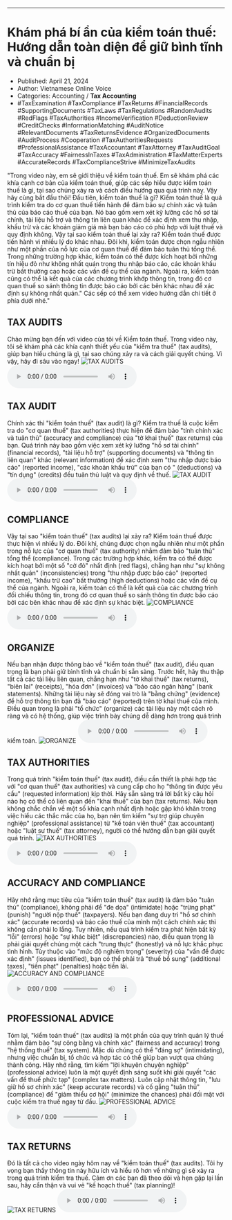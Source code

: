 
---

# Khám phá bí ẩn của kiểm toán thuế: Hướng dẫn toàn diện để giữ bình tĩnh và chuẩn bị

- Published: April 21, 2024
- Author: Vietnamese Online Voice
- Categories: Accounting / **Tax Accounting**
- #TaxExamination #TaxCompliance #TaxReturns #FinancialRecords #SupportingDocuments #TaxLaws #TaxRegulations #RandomAudits #RedFlags #TaxAuthorities #IncomeVerification #DeductionReview #CreditChecks #InformationMatching #AuditNotice #RelevantDocuments #TaxReturnsEvidence #OrganizedDocuments #AuditProcess #Cooperation #TaxAuthoritiesRequests #ProfessionalAssistance #TaxAccountant #TaxAttorney #TaxAuditGoal #TaxAccuracy #FairnessInTaxes #TaxAdministration #TaxMatterExperts #AccurateRecords #TaxComplianceStrive #MinimizeTaxAudits

"Trong video này, em sẽ giới thiệu về kiểm toán thuế. Em sẽ khám phá các khía cạnh cơ bản của kiểm toán thuế, giúp các sếp hiểu được kiểm toán thuế là gì, tại sao chúng xảy ra và cách điều hướng qua quá trình này. Vậy hãy cùng bắt đầu thôi! Đầu tiên, kiểm toán thuế là gì? Kiểm toán thuế là quá trình kiểm tra do cơ quan thuế tiến hành để đảm bảo sự chính xác và tuân thủ của báo cáo thuế của bạn. Nó bao gồm xem xét kỹ lưỡng các hồ sơ tài chính, tài liệu hỗ trợ và thông tin liên quan khác để xác định xem thu nhập, khấu trừ và các khoản giảm giá mà bạn báo cáo có phù hợp với luật thuế và quy định không. Vậy tại sao kiểm toán thuế lại xảy ra? Kiểm toán thuế được tiến hành vì nhiều lý do khác nhau. Đôi khi, kiểm toán được chọn ngẫu nhiên như một phần của nỗ lực của cơ quan thuế để đảm bảo tuân thủ tổng thể. Trong những trường hợp khác, kiểm toán có thể được kích hoạt bởi những tín hiệu đỏ như không nhất quán trong thu nhập báo cáo, các khoản khấu trừ bất thường cao hoặc các vấn đề cụ thể của ngành. Ngoài ra, kiểm toán cũng có thể là kết quả của các chương trình khớp thông tin, trong đó cơ quan thuế so sánh thông tin được báo cáo bởi các bên khác nhau để xác định sự không nhất quán." Các sếp có thể xem video hướng dẫn chi tiết ở phía dưới nhé."


## TAX AUDITS

Chào mừng bạn đến với video của tôi về Kiểm toán thuế. Trong video này, tôi sẽ khám phá các khía cạnh thiết yếu của "kiểm tra thuế" (tax audits), giúp bạn hiểu chúng là gì, tại sao chúng xảy ra và cách giải quyết chúng. Vì vậy, hãy đi sâu vào ngay!
![TAX AUDITS](https://http-archiver-apis-production-80.schnworks.com/storage/images/transitions/2024-04-21/transition-9158945104-Montserrat-Black-303F9F.jpg)
<audio controls>
    <source src="https://http-archiver-apis-production-80.schnworks.com/storage/audio/file-14353565762.mp3" type="audio/mpeg">
</audio>



## TAX AUDIT

Chính xác thì "kiểm toán thuế" (tax audit) là gì? Kiểm tra thuế là cuộc kiểm tra do "cơ quan thuế" (tax authorities) thực hiện để đảm bảo "tính chính xác và tuân thủ" (accuracy and compliance) của "tờ khai thuế" (tax returns) của bạn. Quá trình này bao gồm việc xem xét kỹ lưỡng "hồ sơ tài chính" (financial records), "tài liệu hỗ trợ" (supporting documents) và "thông tin liên quan" khác (relevant information) để xác định xem "thu nhập được báo cáo" (reported income), "các khoản khấu trừ" của bạn có " (deductions) và "tín dụng" (credits) đều tuân thủ luật và quy định về thuế.
![TAX AUDIT](https://http-archiver-apis-production-80.schnworks.com/storage/images/transitions/2024-04-21/transition-22276157365-Montserrat-Black-283593.jpg)
<audio controls>
    <source src="https://http-archiver-apis-production-80.schnworks.com/storage/audio/file-4160495280.mp3" type="audio/mpeg">
</audio>



## COMPLIANCE

Vậy tại sao "kiểm toán thuế" (tax audits) lại xảy ra? Kiểm toán thuế được thực hiện vì nhiều lý do. Đôi khi, chúng được chọn ngẫu nhiên như một phần trong nỗ lực của "cơ quan thuế" (tax authority) nhằm đảm bảo "tuân thủ" tổng thể (compliance). Trong các trường hợp khác, kiểm tra có thể được kích hoạt bởi một số "cờ đỏ" nhất định (red flags), chẳng hạn như "sự không nhất quán" (inconsistencies) trong "thu nhập được báo cáo" (reported income), "khấu trừ cao" bất thường (high deductions) hoặc các vấn đề cụ thể của ngành. Ngoài ra, kiểm toán có thể là kết quả của các chương trình đối chiếu thông tin, trong đó cơ quan thuế so sánh thông tin được báo cáo bởi các bên khác nhau để xác định sự khác biệt.
![COMPLIANCE](https://http-archiver-apis-production-80.schnworks.com/storage/images/transitions/2024-04-21/transition--28530976417-Montserrat-SemiBold-7B1FA2.jpg)
<audio controls>
    <source src="https://http-archiver-apis-production-80.schnworks.com/storage/audio/file-17178276424.mp3" type="audio/mpeg">
</audio>



## ORGANIZE

Nếu bạn nhận được thông báo về "kiểm toán thuế" (tax audit), điều quan trọng là bạn phải giữ bình tĩnh và chuẩn bị sẵn sàng. Trước hết, hãy thu thập tất cả các tài liệu liên quan, chẳng hạn như "tờ khai thuế" (tax returns), "biên lai" (receipts), "hóa đơn" (invoices) và "báo cáo ngân hàng" (bank statements). Những tài liệu này sẽ đóng vai trò là "bằng chứng" (evidence) để hỗ trợ thông tin bạn đã "báo cáo" (reported) trên tờ khai thuế của mình. Điều quan trọng là phải "tổ chức" (organize) các tài liệu này một cách rõ ràng và có hệ thống, giúp việc trình bày chúng dễ dàng hơn trong quá trình kiểm toán.
![ORGANIZE](https://http-archiver-apis-production-80.schnworks.com/storage/images/transitions/2024-04-21/transition-53718465221-Montserrat-Black-1A237E.jpg)
<audio controls>
    <source src="https://http-archiver-apis-production-80.schnworks.com/storage/audio/file-855185946.mp3" type="audio/mpeg">
</audio>



## TAX AUTHORITIES

Trong quá trình "kiểm toán thuế" (tax audit), điều cần thiết là phải hợp tác với "cơ quan thuế" (tax authorities) và cung cấp cho họ "thông tin được yêu cầu" (requested information) kịp thời. Hãy sẵn sàng trả lời bất kỳ câu hỏi nào họ có thể có liên quan đến "khai thuế" của bạn (tax returns). Nếu bạn không chắc chắn về một số khía cạnh nhất định hoặc gặp khó khăn trong việc hiểu các thắc mắc của họ, bạn nên tìm kiếm "sự trợ giúp chuyên nghiệp" (professional assistance) từ "kế toán viên thuế" (tax accountant) hoặc "luật sư thuế" (tax attorney), người có thể hướng dẫn bạn giải quyết quá trình.
![TAX AUTHORITIES](https://http-archiver-apis-production-80.schnworks.com/storage/images/transitions/2024-04-21/transition--55986647803-Montserrat-Thin-673AB7.jpg)
<audio controls>
    <source src="https://http-archiver-apis-production-80.schnworks.com/storage/audio/file-31061435550.mp3" type="audio/mpeg">
</audio>



## ACCURACY AND COMPLIANCE

Hãy nhớ rằng mục tiêu của "kiểm toán thuế" (tax audit) là đảm bảo "tuân thủ" (compliance), không phải để "đe dọa" (intimidate) hoặc "trừng phạt" (punish) "người nộp thuế" (taxpayers). Nếu bạn đang duy trì "hồ sơ chính xác" (accurate records) và báo cáo thuế của mình một cách chính xác thì không cần phải lo lắng. Tuy nhiên, nếu quá trình kiểm tra phát hiện bất kỳ "lỗi" (errors) hoặc "sự khác biệt" (discrepancies) nào, điều quan trọng là phải giải quyết chúng một cách "trung thực" (honestly) và nỗ lực khắc phục tình hình. Tùy thuộc vào "mức độ nghiêm trọng" (severity) của "vấn đề được xác định" (issues identified), bạn có thể phải trả "thuế bổ sung" (additional taxes), "tiền phạt" (penalties) hoặc tiền lãi.
![ACCURACY AND COMPLIANCE](https://http-archiver-apis-production-80.schnworks.com/storage/images/transitions/2024-04-21/transition--19011378798-Montserrat-Regular-283593.jpg)
<audio controls>
    <source src="https://http-archiver-apis-production-80.schnworks.com/storage/audio/file-26988339093.mp3" type="audio/mpeg">
</audio>



## PROFESSIONAL ADVICE

Tóm lại, "kiểm toán thuế" (tax audits) là một phần của quy trình quản lý thuế nhằm đảm bảo "sự công bằng và chính xác" (fairness and accuracy) trong "hệ thống thuế" (tax system). Mặc dù chúng có thể "đáng sợ" (intimidating), nhưng việc chuẩn bị, tổ chức và hợp tác có thể giúp bạn vượt qua chúng thành công. Hãy nhớ rằng, tìm kiếm "lời khuyên chuyên nghiệp" (professional advice) luôn là một quyết định sáng suốt khi giải quyết "các vấn đề thuế phức tạp" (complex tax matters). Luôn cập nhật thông tin, "lưu giữ hồ sơ chính xác" (keep accurate records) và cố gắng "tuân thủ" (compliance) để "giảm thiểu cơ hội" (minimize the chances) phải đối mặt với cuộc kiểm tra thuế ngay từ đầu.
![PROFESSIONAL ADVICE](https://http-archiver-apis-production-80.schnworks.com/storage/images/transitions/2024-04-21/transition-6304614855-Montserrat-SemiBold-283593.jpg)
<audio controls>
    <source src="https://http-archiver-apis-production-80.schnworks.com/storage/audio/file-13667474854.mp3" type="audio/mpeg">
</audio>



## TAX RETURNS

Đó là tất cả cho video ngày hôm nay về "kiểm toán thuế" (tax audits). Tôi hy vọng bạn thấy thông tin này hữu ích và hiểu rõ hơn về những gì sẽ xảy ra trong quá trình kiểm tra thuế. Cảm ơn các bạn đã theo dõi và hẹn gặp lại lần sau, hãy cẩn thận và vui vẻ "kế hoạch thuế" (tax planning)!
![TAX RETURNS](https://http-archiver-apis-production-80.schnworks.com/storage/images/transitions/2024-04-21/transition-1933361527-Montserrat-Black-1A237E.jpg)
<audio controls>
    <source src="https://http-archiver-apis-production-80.schnworks.com/storage/audio/file-805276199.mp3" type="audio/mpeg">
</audio>

